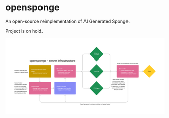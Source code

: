 # opensponge
An open-source reimplementation of AI Generated Sponge.

Project is on hold.

![Server infrastructure plan](https://raw.githubusercontent.com/Expl0dingCat/opensponge/93025110958f967e0cbe1fc61ca21e23aa6f10b6/opensponge-server-infrastructure.png)
